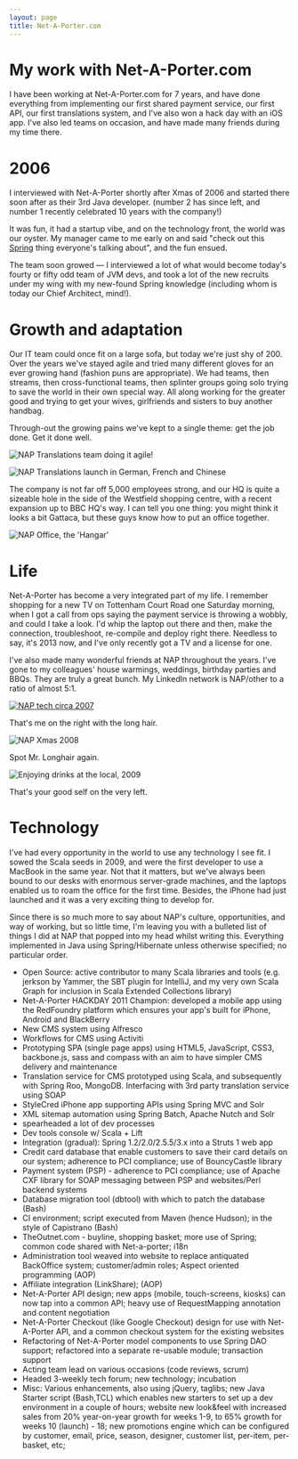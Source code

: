 ```yaml
---
layout: page
title: Net-A-Porter.com
---
```


# My work with Net-A-Porter.com

I have been working at Net-A-Porter.com for 7 years, and have done everything from implementing our first shared payment service, our first API, our first translations system, and I've also won a hack day with an iOS app. I've also led teams on occasion, and have made many friends during my time there.

# 2006

I interviewed with Net-A-Porter shortly after Xmas of 2006 and started there soon after as their 3rd Java developer. (number 2 has since left, and number 1 recently celebrated 10 years with the company!)

It was fun, it had a startup vibe, and on the technology front, the world was our oyster. My manager came to me early on and said "check out this [Spring](http://www.springsource.org/) thing everyone's talking about", and the fun ensued.

The team soon growed &mdash; I interviewed a lot of what would become today's fourty or fifty odd team of JVM devs, and took a lot of the new recruits under my wing with my new-found Spring knowledge (including whom is today our Chief Architect, mind!).

# Growth and adaptation

Our IT team could once fit on a large sofa, but today we're just shy of 200. Over the years we've stayed agile and tried many different gloves for an ever growing hand (fashion puns are appropriate). We had teams, then streams, then cross-functional teams, then splinter groups going solo trying to save the world in their own special way. All along working for the greater good and trying to get your wives, girlfriends and sisters to buy another handbag.

Through-out the growing pains we've kept to a single theme: get the job done. Get it done well.

![NAP Translations team doing it agile!](/res/nap-agile.jpg)

![NAP Translations launch in German, French and Chinese](/res/nap-translations-launch.jpg)

The company is not far off 5,000 employees strong, and our HQ is quite a sizeable hole in the side of the Westfield shopping centre, with a recent expansion up to BBC HQ's way. I can tell you one thing: you might think it looks a bit Gattaca, but these guys know how to put an office together.

![NAP Office, the 'Hangar'](/res/nap-massive-office.jpg)

# Life

Net-A-Porter has become a very integrated part of my life. I remember shopping for a new TV on Tottenham Court Road one Saturday morning, when I got a call from ops saying the payment service is throwing a wobbly, and could I take a look. I'd whip the laptop out there and then, make the connection, troubleshoot, re-compile and deploy right there. Needless to say, it's 2013 now, and I've only recently got a TV and a license for one.

I've also made many wonderful friends at NAP throughout the years. I've gone to my colleagues' house warmings, weddings, birthday parties and BBQs. They are truly a great bunch. My LinkedIn network is NAP/other to a ratio of almost 5:1.

[![NAP tech circa 2007](https://fbcdn-sphotos-a-a.akamaihd.net/hphotos-ak-frc1/222537_8125517399_1278_n.jpg)](https://www.facebook.com/chiselwright/media_set?set=a.8125327399.23525.516677399&type=3)

That's me on the right with the long hair.

![NAP Xmas 2008](https://fbcdn-sphotos-a-a.akamaihd.net/hphotos-ak-ash4/1594_527795514264_5912_n.jpg)

Spot Mr. Longhair again.

![Enjoying drinks at the local, 2009](https://fbcdn-sphotos-h-a.akamaihd.net/hphotos-ak-ash3/6460_218711365084_468042_n.jpg)

That's your good self on the very left.

# Technology

I've had every opportunity in the world to use any technology I see fit. I sowed the Scala seeds in 2009, and were the first developer to use a MacBook in the same year. Not that it matters, but we've always been bound to our desks with enormous server-grade machines, and the laptops enabled us to roam the office for the first time. Besides, the iPhone had just launched and it was a very exciting thing to develop for.

Since there is so much more to say about NAP's culture, opportunities, and way of working, but so little time, I'm leaving you with a bulleted list of things I did at NAP that popped into my head whilst writing this.
Everything implemented in Java using Spring/Hibernate unless otherwise specified; no particular order.

* Open Source: active contributor to many Scala libraries and tools (e.g. jerkson by Yammer, the SBT plugin for IntelliJ, and my very own Scala Graph for inclusion in Scala Extended Collections library)
* Net-A-Porter HACKDAY 2011 Champion: developed a mobile app using the RedFoundry platform which ensures your app's built for iPhone, Android and BlackBerry
* New CMS system using Alfresco
* Workflows for CMS using Activiti
* Prototyping SPA (single page apps) using HTML5, JavaScript, CSS3, backbone.js, sass and compass with an aim to have simpler CMS delivery and maintenance
* Translation service for CMS prototyped using Scala, and subsequently with Spring Roo, MongoDB. Interfacing with 3rd party translation service using SOAP
* StyleCred iPhone app supporting APIs using Spring MVC and Solr
* XML sitemap automation using Spring Batch, Apache Nutch and Solr
* spearheaded a lot of dev processes
* Dev tools console w/ Scala + Lift
* Integration (gradual): Spring 1.2/2.0/2.5.5/3.x into a Struts 1 web app
* Credit card database that enable customers to save their card details on our
  system; adherence to PCI compliance; use of BouncyCastle library
* Payment system (PSP) - adherence to PCI compliance; use of Apache CXF library
  for SOAP messaging between PSP and websites/Perl backend systems
* Database migration tool (dbtool) with which to patch the database (Bash)
* CI environment; script executed from Maven (hence Hudson); in the style of
  Capistrano (Bash)
* TheOutnet.com - buyline, shopping basket; more use of Spring; common code
  shared with Net-a-porter; i18n
* Administration tool weaved into website to replace antiquated BackOffice
  system; customer/admin roles; Aspect oriented programming (AOP)
* Affiliate integration (LinkShare); (AOP)
* Net-A-Porter API design; new apps (mobile, touch-screens, kiosks) can now tap into a
  common API; heavy use of RequestMapping annotation and content negotiation
* Net-A-Porter Checkout (like Google Checkout) design for use with Net-A-Porter API, and a common
  checkout system for the existing websites
* Refactoring of Net-A-Porter model components to use Spring DAO support; refactored
  into a separate re-usable module; transaction support
* Acting team lead on various occasions (code reviews, scrum)
* Headed 3-weekly tech forum; new technology; incubation
* Misc: Various enhancements, also using jQuery, taglibs; new Java Starter
  script (Bash,TCL) which enables new starters to set up a dev environment in a
  couple of hours; website new look&feel with increased sales from 20%
  year-on-year growth for weeks 1-9, to 65% growth for weeks 10 (launch) - 18;
  new promotions engine which can be configured by customer, email, price,
  season, designer, customer list, per-item, per-basket, etc;


